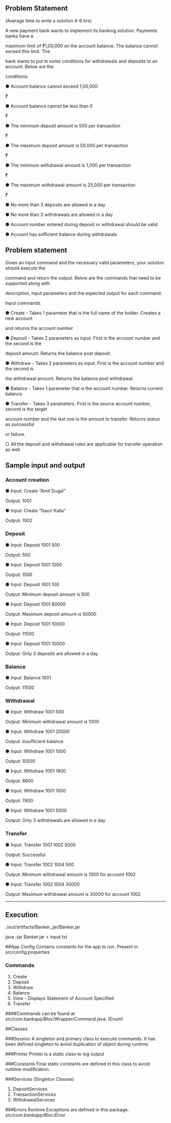 ## Problem Statement

(Average time to write a solution 4-6 hrs)

A new payment bank wants to implement its banking solution. Payments banks have a

maximum limit of ₹1,00,000 on the account balance. The balance cannot exceed this limit. The

bank wants to put in some conditions for withdrawals and deposits to an account. Below are the

conditions:

● Account balance cannot exceed 1,00,000

₹

● Account balance cannot be less than 0

₹

● The minimum deposit amount is 500 per transaction

₹

● The maximum deposit amount is 50,000 per transaction

₹

● The minimum withdrawal amount is 1,000 per transaction

₹

● The maximum withdrawal amount is 25,000 per transaction

₹

● No more than 3 deposits are allowed in a day

● No more than 3 withdrawals are allowed in a day

● Account number entered during deposit or withdrawal should be valid

● Account has sufficient balance during withdrawals

## Problem statement

Given an input command and the necessary valid parameters, your solution should execute the

command and return the output. Below are the commands that need to be supported along with

description, input parameters and the expected output for each command.

Input commands

● Create - Takes 1 parameter that is the full name of the holder. Creates a new account

and returns the account number

● Deposit - Takes 2 parameters as input. First is the account number and the second is the

deposit amount. Returns the balance post deposit.

● Withdraw - Takes 2 parameters as input. First is the account number and the second is

the withdrawal amount. Returns the balance post withdrawal.

● Balance - Takes 1 parameter that is the account number. Returns current balance.

● Transfer - Takes 3 parameters. First is the source account number, second is the target

account number and the last one is the amount to transfer. Returns status as successful

or failure.

○ All the deposit and withdrawal rules are applicable for transfer operation as well.

## Sample input and output

### Account creation

● Input: Create “Amit Dugal”

Output: 1001

● Input: Create “Gauri Kalla”

Output: 1002

### Deposit

● Input: Deposit 1001 500

Output: 500

● Input: Deposit 1001 1000

Output: 1500

● Input: Deposit 1001 100

Output: Minimum deposit amount is 500

● Input: Deposit 1001 60000

Output: Maximum deposit amount is 50000

● Input: Deposit 1001 10000

Output: 11500

● Input: Deposit 1001 10000

Output: Only 3 deposits are allowed in a day

### Balance

● Input: Balance 1001

Output: 11500

### Withdrawal

● Input: Withdraw 1001 500

Output: Minimum withdrawal amount is 1000

● Input: Withdraw 1001 20000

Output: Insufficient balance

● Input: Withdraw 1001 1000

Output: 10500

● Input: Withdraw 1001 1900

Output: 8600

● Input: Withdraw 1001 1000

Output: 7600

● Input: Withdraw 1001 5000

Output: Only 3 withdrawals are allowed in a day

### Transfer

● Input: Transfer 1001 1002 5000

Output: Successful

● Input: Transfer 1002 1004 500

Output: Minimum withdrawal amount is 1000 for account 1002

● Input: Transfer 1002 1004 30000

Output: Maximum withdrawal amount is 30000 for account 1002

-----------------------------------------------------------------------------------


## Execution

./out/artifacts/Banker_jar/Banker.jar

java -jar Banker.jar < input.txt


##App Config
Contains constants for the app to run. Present in src/config.properties


### Commands
1. Create 
2. Deposit
3. Withdraw
4. Balance
5. View - Displays Statement of Account Specified
6. Transfer

####Commands can be found at src/com.bankapp/Bloc/Wrapper/Command.java. (Enum)

##Classes

###Session
A singleton and primary class to execute commands. It has been defined singleton to avoid
duplication of object during runtime.


###Printer
Printer is a static class to log output

###Constants
Final static constants are defined in this class to avoid runtime modification.

###Services (Singleton Classes)
1. DepositServices
2. TransactionServices
3. WithdrawalServices


###Errors
Runtime Exceptions are defined in this package.
*src/com.bankapp/Bloc/Error*


